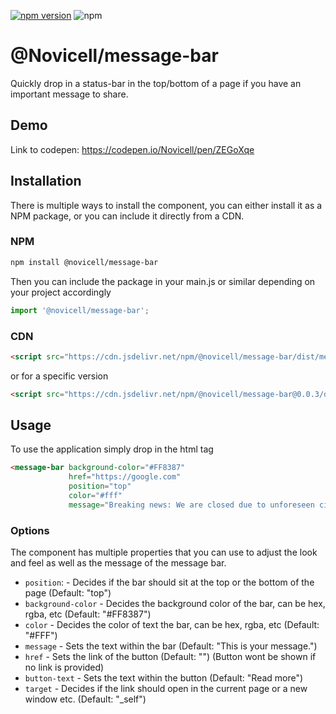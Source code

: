 [![npm version](https://img.shields.io/npm/v/@novicell/message-bar)](https://www.npmjs.com/package/@novicell/message-bar)
![npm](https://img.shields.io/npm/dw/@novicell/message-bar)

# @Novicell/message-bar
Quickly drop in a status-bar in the top/bottom of a page if you have an important message to share.

## Demo
Link to codepen: https://codepen.io/Novicell/pen/ZEGoXqe

## Installation
There is multiple ways to install the component, you can either install it as a NPM package, or you can include it directly from a CDN.
 
### NPM
 ```sh
npm install @novicell/message-bar
 ```

Then you can include the package in your main.js or similar depending on your project accordingly

```javascript
import '@novicell/message-bar';
``` 
 
### CDN
 ```html
<script src="https://cdn.jsdelivr.net/npm/@novicell/message-bar/dist/message-bar.js"></script>
```

or for a specific version

 ```html
<script src="https://cdn.jsdelivr.net/npm/@novicell/message-bar@0.0.3/dist/message-bar.js"></script>
```

## Usage
To use the application simply drop in the html tag

```html
<message-bar background-color="#FF8387"
             href="https://google.com"
             position="top"
             color="#fff"
             message="Breaking news: We are closed due to unforeseen circumstances"></message-bar>
```

### Options

The component has multiple properties that you can use to adjust the look and feel as well as the message of the message bar.

* `position`: - Decides if the bar should sit at the top or the bottom of the page (Default: "top")
* `background-color` - Decides the background color of the bar, can be hex, rgba, etc (Default: "#FF8387")
* `color` - Decides the color of text the bar, can be hex, rgba, etc (Default: "#FFF")
* `message` - Sets the text within the bar (Default: "This is your message.")
* `href` - Sets the link of the button (Default: "") (Button wont be shown if no link is provided)
* `button-text` - Sets the text within the button (Default: "Read more")
* `target` - Decides if the link should open in the current page or a new window etc. (Default: "_self")
